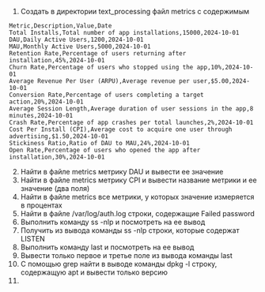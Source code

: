 1) Создать в директории text_processing файл metrics с содержимым
```
Metric,Description,Value,Date
Total Installs,Total number of app installations,15000,2024-10-01
DAU,Daily Active Users,1200,2024-10-01
MAU,Monthly Active Users,5000,2024-10-01
Retention Rate,Percentage of users returning after installation,45%,2024-10-01
Churn Rate,Percentage of users who stopped using the app,10%,2024-10-01
Average Revenue Per User (ARPU),Average revenue per user,$5.00,2024-10-01
Conversion Rate,Percentage of users completing a target action,20%,2024-10-01
Average Session Length,Average duration of user sessions in the app,8 minutes,2024-10-01
Crash Rate,Percentage of app crashes per total launches,2%,2024-10-01
Cost Per Install (CPI),Average cost to acquire one user through advertising,$1.50,2024-10-01
Stickiness Ratio,Ratio of DAU to MAU,24%,2024-10-01
Open Rate,Percentage of users who opened the app after installation,30%,2024-10-01
```
2) Найти в файле metrics метрику DAU и вывести ее значение
3) Найти в файле metrics метрику CPI и вывести название метрики и ее значение (два поля)
4) Найти в файле metrics все метрики, у которых значение измеряется в процентах
5) Найти в файле /var/log/auth.log строки, содержащие Failed password
6) Выполнить команду ss -nlp и посмотреть на ее вывод
7) Получить из вывода команды ss -nlp строки, которые содержат LISTEN
8) Выполнить команду last и посмотреть на ее вывод
9) Вывести только первое и третье поле из вывода команды last
10) С помощью grep найти в выводе команды dpkg -l строку, содержащую apt и вывести только версию
11) 
